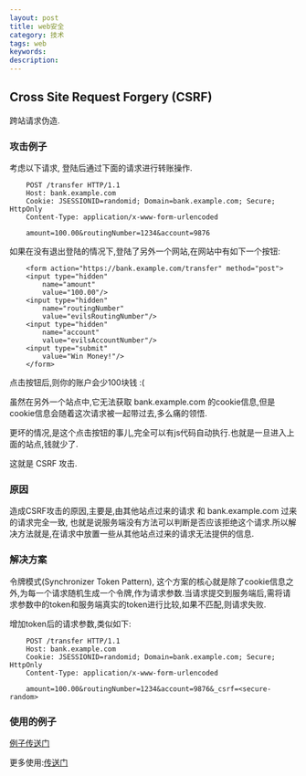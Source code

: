 ```yaml
---
layout: post
title: web安全
category: 技术
tags: web
keywords:
description:
---
```


##  Cross Site Request Forgery (CSRF)
跨站请求伪造.

### 攻击例子

考虑以下请求, 登陆后通过下面的请求进行转账操作.

        POST /transfer HTTP/1.1
        Host: bank.example.com
        Cookie: JSESSIONID=randomid; Domain=bank.example.com; Secure; HttpOnly
        Content-Type: application/x-www-form-urlencoded

        amount=100.00&routingNumber=1234&account=9876

如果在没有退出登陆的情况下,登陆了另外一个网站,在网站中有如下一个按钮:

        <form action="https://bank.example.com/transfer" method="post">
        <input type="hidden"
        	name="amount"
        	value="100.00"/>
        <input type="hidden"
        	name="routingNumber"
        	value="evilsRoutingNumber"/>
        <input type="hidden"
        	name="account"
        	value="evilsAccountNumber"/>
        <input type="submit"
        	value="Win Money!"/>
        </form>

点击按钮后,则你的账户会少100块钱 :(

虽然在另外一个站点中,它无法获取 bank.example.com 的cookie信息,但是cookie信息会随着这次请求被一起带过去,多么痛的领悟.

更坏的情况,是这个点击按钮的事儿,完全可以有js代码自动执行.也就是一旦进入上面的站点,钱就少了.

这就是 CSRF 攻击.

### 原因
造成CSRF攻击的原因,主要是,由其他站点过来的请求 和 bank.example.com 过来的请求完全一致, 也就是说服务端没有方法可以判断是否应该拒绝这个请求.所以解决方法就是,在请求中放置一些从其他站点过来的请求无法提供的信息.

### 解决方案
令牌模式(Synchronizer Token Pattern), 这个方案的核心就是除了cookie信息之外,为每一个请求随机生成一个令牌,作为请求参数.当请求提交到服务端后,需将请求参数中的token和服务端真实的token进行比较,如果不匹配,则请求失败.

增加token后的请求参数,类似如下:

        POST /transfer HTTP/1.1
        Host: bank.example.com
        Cookie: JSESSIONID=randomid; Domain=bank.example.com; Secure; HttpOnly
        Content-Type: application/x-www-form-urlencoded

        amount=100.00&routingNumber=1234&account=9876&_csrf=<secure-random>

### 使用的例子
[例子传送门](https://github.com/spring-projects/spring-mvc-showcase/commit/361adc124c05a8187b84f25e8a57550bb7d9f8e4)

更多使用:[传送门](http://docs.spring.io/spring-security/site/docs/current/reference/htmlsingle/#csrf-include-csrf-token-ajax)
